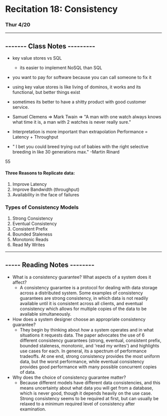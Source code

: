 # Recitation 18: Consistency
### Thur 4/20

--------------------------------------------------------------------------------
## ------- Class Notes ---------
- key value stores vs SQL
    - its easier to implement NoSQL than SQL

- you want to pay for software because you can call someone to fix it
- using key value stores is like living of dominos, it works and its functional, but better things exist

- sometimes its better to have a shitty product with good customer service.

- Samuel Clemens => Mark Twain => "A man with one watch always knows what time it is, a man with 2 watches is never really sure."

- Interpretation is more important than extrapolation
Performance = Latency + Throughput

-  " I bet you could breed trying out of babies with the right selective breeding in like 30 generations max." -Martin Rinard

55
#### Three Reasons to Replicate data:
1. Improve Latency
2. Improve Bandwidth (throughput)
3. Availability in the face of failures
###  Types of Consistency Models  
1. Strong Consistency
2. Eventual Consistency
3. Consistent Prefix
4. Bounded Staleness
5. Monotonic Reads
6. Read My Writes



--------------------------------------------------------------------------------

## ----- Reading Notes --------

- What is a consistency guarantee? What aspects of a system does it affect?
    - A consistency guarantee is a protocol for dealing with data storage across a distributed system. Some examples of consistency guarantees are strong consistency, in which data is not readily available until it is consistent across all clients, and eventual consistency which allows for multiple copies of the data to be available simultaneously.
- How does a system designer choose an appropriate consistency guarantee?
    - They begin by thinking about _how_ a system operates and in what situations it requests data. The paper advocates the use of 6 different consistency guarantees (strong, eventual, consistent prefix, bounded staleness, monotonic, and 'read my writes') and highlights use cases for each. In general, its a spectrum of performance tradeoffs. At one end, strong consistency provides the most uniform data, but the worst performance, while eventual consistency provides good performance with many possible concurrent copies of data.
- Why does the choice of consistency guarantee matter?
    - Because different models have different data consistencies, and this means uncertainty about what data you will get from a database, which is never good, though it depends heavily on the use case. Strong consistency seems to be required at first, but can usually be relaxed to a minimum required level of consistency after examination.
